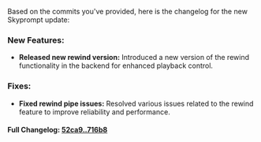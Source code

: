 Based on the commits you've provided, here is the changelog for the new Skyprompt update:

### **New Features:**
- **Released new rewind version:** Introduced a new version of the rewind functionality in the backend for enhanced playback control.

### **Fixes:**
- **Fixed rewind pipe issues:** Resolved various issues related to the rewind feature to improve reliability and performance.

#### **Full Changelog:** [52ca9..716b8](https://github.com/mediar-ai/skyprompt/compare/52ca9..716b8)

